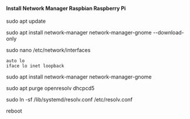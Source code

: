 #### Install Network Manager Raspbian Raspberry Pi


sudo apt update

sudo apt install network-manager network-manager-gnome --download-only

sudo nano /etc/network/interfaces

```
auto lo 
iface lo inet loopback
```
sudo apt install network-manager network-manager-gnome

sudo apt purge openresolv dhcpcd5

sudo ln -sf /lib/systemd/resolv.conf /etc/resolv.conf

reboot
